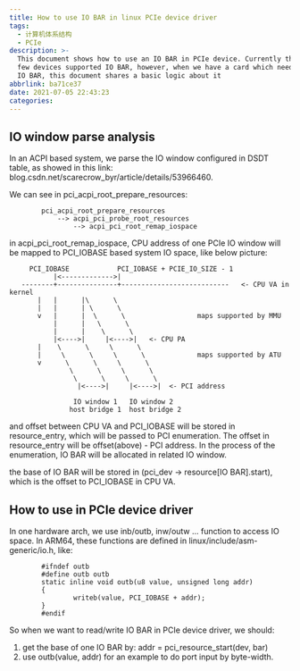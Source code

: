 ```yaml
---
title: How to use IO BAR in linux PCIe device driver
tags:
  - 计算机体系结构
  - PCIe
description: >-
  This document shows how to use an IO BAR in PCIe device. Currently there is
  few devices supported IO BAR, however, when we have a card which needs to use
  IO BAR, this document shares a basic logic about it
abbrlink: ba71ce37
date: 2021-07-05 22:43:23
categories:
---
```


IO window parse analysis
--------------------------

   In an ACPI based system, we parse the IO window configured in DSDT table, as
   showed in this link: blog.csdn.net/scarecrow_byr/article/details/53966460.

   We can see in pci_acpi_root_prepare_resources:
```
        pci_acpi_root_prepare_resources
            --> acpi_pci_probe_root_resources
                --> acpi_pci_root_remap_iospace
```
   in acpi_pci_root_remap_iospace, CPU address of one PCIe IO window will be
   mapped to PCI_IOBASE based system IO space, like below picture:

```
     PCI_IOBASE            PCI_IOBASE + PCIE_IO_SIZE - 1
           |<------------->|
   --------+---------------+---------------------------   <- CPU VA in kernel
       |   |      |\      \
       |   |      | \      \                  
       v   |      |  \      \                  maps supported by MMU
           |      |   \      \       
           |      |    \      \
           |<---->|     |<---->|   <- CPU PA
       |    \      \     \      \
       |     \      \     \      \             maps supported by ATU
       v      \      \     \      \
               \      \     \      \
                \      \     \      \
                 |<---->|     |<---->|  <- PCI address

                IO window 1   IO window 2
               host bridge 1  host bridge 2
```

   and offset between CPU VA and PCI_IOBASE will be stored in resource_entry,
   which will be passed to PCI enumeration. The offset in resource_entry will be
   offset(above) - PCI address. In the process of the enumeration, IO BAR will
   be allocated in related IO window.

   the base of IO BAR will be stored in (pci_dev -> resource[IO BAR].start), which
   is the offset to PCI_IOBASE in CPU VA.


How to use in PCIe device driver
----------------------------------

   In one hardware arch, we use inb/outb, inw/outw ... function to access IO
   space. In ARM64, these functions are defined in linux/include/asm-generic/io.h,
   like: 
```
        #ifndef outb
        #define outb outb
        static inline void outb(u8 value, unsigned long addr)
        {
                writeb(value, PCI_IOBASE + addr);
        }
        #endif
```
   So when we want to read/write IO BAR in PCIe device driver, we should:

   1. get the base of one IO BAR by: addr = pci_resource_start(dev, bar)
   2. use outb(value, addr) for an example to do port input by byte-width.

